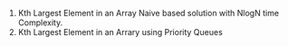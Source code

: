 1) Kth Largest Element in an Array Naive based solution with NlogN time Complexity.
2) Kth Largest Element in an Arrary using Priority Queues
